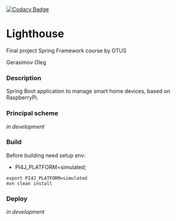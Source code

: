 [![Codacy Badge](https://api.codacy.com/project/badge/Grade/6e3944323ca249bf923a589dd7b03f0f)](https://www.codacy.com/manual/geracimov/lighthouse?utm_source=github.com&amp;utm_medium=referral&amp;utm_content=geracimov/lighthouse&amp;utm_campaign=Badge_Grade)
# Lighthouse
Final project Spring Framework course by OTUS

Gerasimov Oleg

### Description
Spring Boot application to manage smart home devices, based on RaspberryPi.

### Principal scheme
_in development_

### Build
Before building need setup env:
* PI4J_PLATFORM=simulated;
```
export PI4J_PLATFORM=simulated
mvn clean install
```

### Deploy
_in development_
